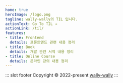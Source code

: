 ```yaml
---
home: true
heroImage: /logo.png
tagline: wally-wally의 TIL 입니다.
actionText: Go To TIL →
actionLink: /til/
features:
- title: Frontend
  details: 프론트엔드 관련 내용 정리
- title: Book
  details: 개발 관련 서적 내용 정리
- title: Online Course
  details: 온라인 강의 내용 정리
---
```


::: slot footer
Copyright © 2022-present [wally-wally](https://github.com/wally-wally/TIL)
:::